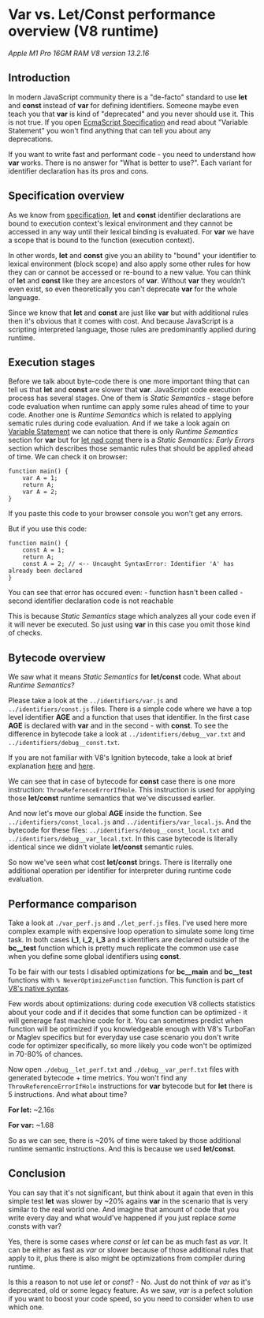 # Var vs. Let/Const performance overview (V8 runtime)

_Apple M1 Pro_
_16GM RAM_
_V8 version 13.2.16_

## Introduction

In modern JavaScript community there is a "de-facto" standard to use **let** and **const** instead of **var** for defining identifiers. Someone maybe even teach you that **var** is kind of "deprecated" and you never should use it. This is not true. If you open [EcmaScript Specification](https://tc39.es/ecma262/multipage/ecmascript-language-statements-and-declarations.html#sec-variable-statement) and read about "Variable Statement" you won't find anything that can tell you about any deprecations.

If you want to write fast and performant code - you need to understand how **var** works. There is no answer for "What is better to use?". Each variant for identifier declaration has its pros and cons.

## Specification overview

As we know from [specification](https://tc39.es/ecma262/multipage/ecmascript-language-statements-and-declarations.html#sec-let-and-const-declarations), **let** and **const** identifier declarations are bound to execution context's lexical environment and they cannot be accessed in any way until their lexical binding is evaluated. For **var** we have a scope that is bound to the function (execution context).

In other words, **let** and **const** give you an ability to "bound" your identifier to lexical environment (block scope) and also apply some other rules for how they can or cannot be accessed or re-bound to a new value. You can think of **let** and **const** like they are ancestors of **var**. Without **var** they wouldn't even exist, so even theoretically you can't deprecate **var** for the whole language.

Since we know that **let** and **const** are just like **var** but with additional rules then it's obvious that it comes with cost. And because JavaScript is a scripting interpreted language, those rules are predominantly applied during runtime.

## Execution stages

Before we talk about byte-code there is one more important thing that can tell us that **let** and **const** are slower that **var**. JavaScript code execution process has several stages. One of them is _Static Semantics_ - stage before code evaluation when runtime can apply some rules ahead of time to your code. Another one is _Runtime Semantics_ which is related to applying sematic rules during code evaluation. And if we take a look again on [Variable Statement](https://tc39.es/ecma262/multipage/ecmascript-language-statements-and-declarations.html#sec-variable-statement) we can notice that there is only _Runtime Semantics_ section for **var** but for [let nad const](https://tc39.es/ecma262/multipage/ecmascript-language-statements-and-declarations.html#sec-let-and-const-declarations) there is a _Static Semantics: Early Errors_ section which describes those semantic rules that should be applied ahead of time. We can check it on browser:

```
function main() {
    var A = 1;
    return A;
    var A = 2;
}
```

If you paste this code to your browser console you won't get any errors.

But if you use this code:

```
function main() {
    const A = 1;
    return A;
    const A = 2; // <-- Uncaught SyntaxError: Identifier 'A' has already been declared
}
```

You can see that error has occured even:
    - function hasn't been called
    - second identifier declaration code is not reachable

This is because _Static Semantics_ stage which analyzes all your code even if it will never be executed. So just using **var** in this case you omit those kind of checks.

## Bytecode overview 

We saw what it means _Static Semantics_ for **let/const** code. What about _Runtime Semantics_?

Please take a look at the `../identifiers/var.js` and `../identifiers/const.js` files. There is a simple code where we have a top level identifier **AGE** and a function that uses that identifier. In the first case **AGE** is declared with **var** and in the second - with **const**. To see the difference in bytecode take a look at `../identifiers/debug__var.txt` and `../identifiers/debug__const.txt`.

If you are not familiar with V8's Ignition bytecode, take a look at brief explanation [here](https://medium.com/dailyjs/understanding-v8s-bytecode-317d46c94775) and [here](https://www.alibabacloud.com/blog/javascript-bytecode-v8-ignition-instructions_599188).

We can see that in case of bytecode for **const** case there is one more instruction: `ThrowReferenceErrorIfHole`. This instruction is used for applying those **let/const** runtime semantics that we've discussed earlier.

And now let's move our global **AGE** inside the function. See `../identifiers/const_local.js` and `../identifiers/var_local.js`. And the bytecode for these files: `../identifiers/debug__const_local.txt` and `../identifiers/debug__var_local.txt`. In this case bytecode is literally identical since we didn't violate **let/const** semantic rules.

So now we've seen what cost **let/const** brings. There is literrally one additional operation per identifier for interpreter during runtime code evaluation. 

## Performance comparison

Take a look at `./var_perf.js` and `./let_perf.js` files. I've used here more complex example with expensive loop operation to simulate some long time task. In both cases **i_1**, **i_2**, **i_3** and **s** identifiers are declared outside of the **bc__test** function which is pretty much replicate the common use case when you define some global identifiers using **const**.

To be fair with our tests I disabled optimizations for **bc__main** and **bc__test** functions with `% NeverOptimizeFunction` function. This function is part of [V8's native syntax](https://github.com/v8/v8/blob/941b945b/src/runtime/runtime.h). 

Few words about optimizations: during code execution V8 collects statistics about your code and if it decides that some function can be optimized - it will generage fast machine code for it. You can sometimes predict when function will be optimized if you knowledgeable enough with V8's TurboFan or Maglev specifics but for everyday use case scenario you don't write code for optimizer specifically, so more likely you code won't be optimized in 70-80% of chances.

Now open `./debug__let_perf.txt` and `./debug__var_perf.txt` files with generated bytecode + time metrics. You won't find any `ThrowReferenceErrorIfHole` instructions for **var** bytecode but for **let** there is 5 instructions. And what about time?

**For let:** ~2.16s

**For var:** ~1.68

So as we can see, there is ~20% of time were taked by those additional runtime semantic instructions. And this is because we used **let/const**.

## Conclusion

You can say that it's not significant, but think about it again that even in this simple test **let** was slower by ~20% agains **var** in the scenario that is very similar to the real world one. And imagine that amount of code that you write every day and what would've happened if you just replace _some_ consts with var?

Yes, there is some cases where _const_ or _let_ can be as much fast as _var_. It can be either as fast as _var_ or slower because of those additional rules that apply to it, plus there is also might be optimizations from compiler during runtime.

Is this a reason to not use _let_ or _const_? - No. Just do not think of _var_ as it's deprecated, old or some legacy feature. As we saw, _var_ is a pefect solution if you want to boost your code speed, so you need to consider when to use which one.
